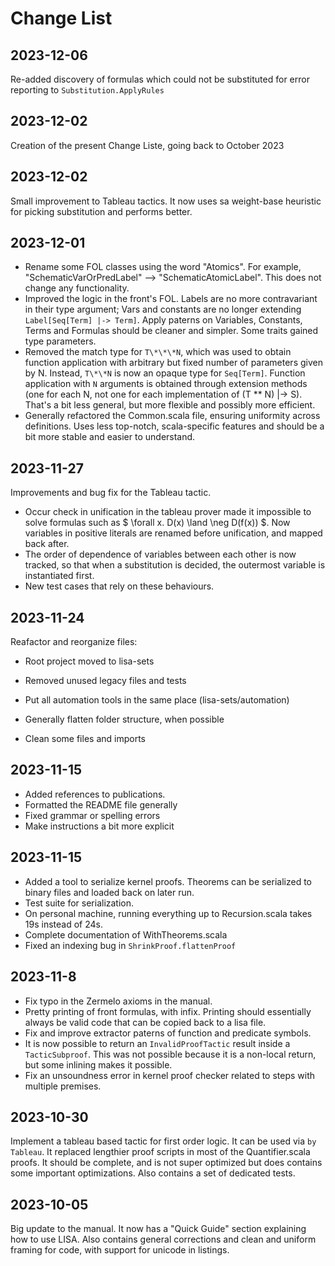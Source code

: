 # Change List

## 2023-12-06
Re-added discovery of formulas which could not be substituted for error reporting to `Substitution.ApplyRules`

## 2023-12-02
Creation of the present Change Liste, going back to October 2023

## 2023-12-02
Small improvement to Tableau tactics. It now uses sa weight-base heuristic for picking substitution and performs better.

## 2023-12-01
- Rename some FOL classes using the word "Atomics". For example, "SchematicVarOrPredLabel" --> "SchematicAtomicLabel". This does not change any functionality.
- Improved the logic in the front's FOL. Labels are no more contravariant in their type argument; Vars and constants are no longer extending `Label[Seq[Term] |-> Term]`. Apply paterns on Variables, Constants, Terms and Formulas should be cleaner and simpler. Some traits gained type parameters.
- Removed the match type for `T\*\*\*N`, which was used to obtain function application with arbitrary but fixed number of parameters given by N. Instead, `T\*\*N` is now an opaque type for `Seq[Term]`. Function application with `N` arguments is obtained through extension methods (one for each N, not one for each implementation of (T ** N) |-> S). That's a bit less general, but more flexible and possibly more efficient.
- Generally refactored the Common.scala file, ensuring uniformity across definitions. Uses less top-notch, scala-specific features and should be a bit more stable and easier to understand.

## 2023-11-27
Improvements and bug fix for the Tableau tactic.
- Occur check in unification in the tableau prover made it impossible to solve formulas such as $ \forall x. D(x) \land \neg D(f(x)) $.
Now variables in positive literals are renamed before unification, and mapped back after.
- The order of dependence of variables between each other is now tracked, so that when a substitution is decided, the outermost variable is instantiated first.
- New test cases that rely on these behaviours.

## 2023-11-24
Reafactor and reorganize files:
- Root project moved to lisa-sets
- Removed unused legacy files and tests
- Put all automation tools in the same place (lisa-sets/automation)
- Generally flatten folder structure, when possible

- Clean some files and imports
## 2023-11-15
- Added references to publications.
- Formatted the README file generally
- Fixed grammar or spelling errors
- Make instructions a bit more explicit

## 2023-11-15
- Added a tool to serialize kernel proofs. Theorems can be serialized to binary files and loaded back on later run.
- Test suite for serialization.
- On personal machine, running everything up to Recursion.scala takes 19s instead of 24s.
- Complete documentation of WithTheorems.scala
- Fixed an indexing bug in `ShrinkProof.flattenProof`

## 2023-11-8
- Fix typo in the Zermelo axioms in the manual.
- Pretty printing of front formulas, with infix. Printing should essentially always be valid code that can be copied back to a lisa file.
- Fix and improve extractor paterns of function and predicate symbols.
- It is now possible to return an `InvalidProofTactic` result inside a `TacticSubproof`. This was not possible because it is a non-local return, but some inlining makes it possible.
- Fix an unsoundness error in kernel proof checker related to steps with multiple premises.


## 2023-10-30
Implement a tableau based tactic for first order logic.
It can be used via `by Tableau`. It replaced lengthier proof scripts in most of the Quantifier.scala proofs.
It should be complete, and is not super optimized but does contains some important optimizations.
Also contains a set of dedicated tests.

## 2023-10-05
Big update to the manual. It now has a "Quick Guide" section explaining how to use LISA. Also contains general corrections and clean and uniform framing for code, with support for unicode in listings.


